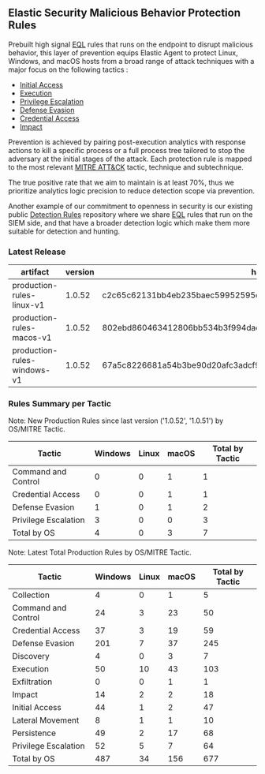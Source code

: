 ## Elastic Security Malicious Behavior Protection Rules

Prebuilt high signal [EQL](https://www.elastic.co/guide/en/elasticsearch/reference/current/eql.html) rules that runs on the endpoint to disrupt malicious behavior, this layer of prevention equips Elastic Agent to protect Linux, Windows, and macOS hosts from a broad range of attack techniques with a major focus on the following tactics :

- [Initial Access](https://attack.mitre.org/tactics/TA0001/)
- [Execution](https://attack.mitre.org/tactics/TA0002/)
- [Privilege Escalation](https://attack.mitre.org/tactics/TA0004/)
- [Defense Evasion](https://attack.mitre.org/tactics/TA0005/)
- [Credential Access](https://attack.mitre.org/tactics/TA0006/)
- [Impact](https://attack.mitre.org/tactics/TA0040/)

Prevention is achieved by pairing post-execution analytics with response actions to kill a specific process or a full process tree tailored to stop the adversary at the initial stages of the attack. Each protection rule is mapped to the most relevant [MITRE ATT&CK](https://attack.mitre.org/) tactic,  technique and subtechnique.

The true positive rate that we aim to maintain is at least 70%, thus we prioritize analytics logic precision to reduce detection scope via prevention.

Another example of our commitment to openness in security is our existing public [Detection Rules](https://github.com/elastic/detection-rules) repository where we share [EQL](https://www.elastic.co/guide/en/elasticsearch/reference/current/eql.html) rules that run on the SIEM side, and that have a broader detection logic which make them more suitable for detection and hunting.


### Latest Release

| artifact             | version        | hash            |
| -------------------- | -------------- | --------------- |
| production-rules-linux-v1 | 1.0.52 | c2c65c62131bb4eb235baec59952595ed23231cc13700572be5ad7add4526613 |
| production-rules-macos-v1 | 1.0.52 | 802ebd860463412806bb534b3f994dae703969254cacea3b09b93e9d5697ec75 |
| production-rules-windows-v1 | 1.0.52 | 67a5c8226681a54b3be90d20afc3adcf9011f82f87b01316f9bb7237f2139bc9 |

### Rules Summary per Tactic

Note: New Production Rules since last version ('1.0.52', '1.0.51') by OS/MITRE Tactic.

| Tactic               |   Windows |   Linux |   macOS |   Total by Tactic |
|----------------------|-----------|---------|---------|-------------------|
| Command and Control  |         0 |       0 |       1 |                 1 |
| Credential Access    |         0 |       0 |       1 |                 1 |
| Defense Evasion      |         1 |       0 |       1 |                 2 |
| Privilege Escalation |         3 |       0 |       0 |                 3 |
| Total by OS          |         4 |       0 |       3 |                 7 |

Note: Latest Total Production Rules by OS/MITRE Tactic.

| Tactic               |   Windows |   Linux |   macOS |   Total by Tactic |
|----------------------|-----------|---------|---------|-------------------|
| Collection           |         4 |       0 |       1 |                 5 |
| Command and Control  |        24 |       3 |      23 |                50 |
| Credential Access    |        37 |       3 |      19 |                59 |
| Defense Evasion      |       201 |       7 |      37 |               245 |
| Discovery            |         4 |       0 |       3 |                 7 |
| Execution            |        50 |      10 |      43 |               103 |
| Exfiltration         |         0 |       0 |       1 |                 1 |
| Impact               |        14 |       2 |       2 |                18 |
| Initial Access       |        44 |       1 |       2 |                47 |
| Lateral Movement     |         8 |       1 |       1 |                10 |
| Persistence          |        49 |       2 |      17 |                68 |
| Privilege Escalation |        52 |       5 |       7 |                64 |
| Total by OS          |       487 |      34 |     156 |               677 |
